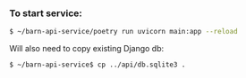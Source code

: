 ### To start service:

```bash
$ ~/barn-api-service/poetry run uvicorn main:app --reload
```

Will also need to copy existing Django db:

```bash
$ ~/barn-api-service$ cp ../api/db.sqlite3 .
```
